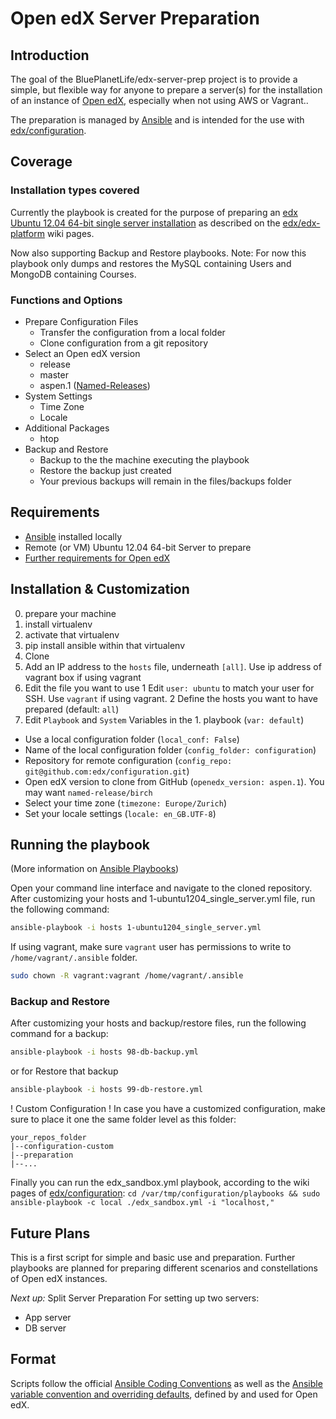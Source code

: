 # Open edX Server Preparation

## Introduction
The goal of the BluePlanetLife/edx-server-prep project is to provide a simple, but flexible way for anyone to prepare a server(s) for the installation of an instance of [Open edX](http://openedx.org), especially when not using AWS or Vagrant..

The preparation is managed by [Ansible](http://ansible.com/) and is intended for the use with [edx/configuration](https://github.com/edx/configuration).

## Coverage

### Installation types covered
Currently the playbook is created for the purpose of preparing an [edx Ubuntu 12.04 64-bit single server installation](https://github.com/edx/configuration/wiki/edX-Ubuntu-12.04-64-bit-Installation) as described on the [edx/edx-platform](https://github.com/edx/edx-platform) wiki pages.

Now also supporting Backup and Restore playbooks. Note: For now this playbook only dumps and restores the MySQL containing Users and MongoDB containing Courses.

### Functions and Options
* Prepare Configuration Files
  * Transfer the configuration from a local folder
  * Clone configuration from a git repository
* Select an Open edX version
  * release
  * master
  * aspen.1 ([Named-Releases](https://github.com/edx/configuration/wiki/Named-Releases))
* System Settings
  * Time Zone
  * Locale
* Additional Packages
  * htop
* Backup and Restore
  * Backup to the the machine executing the playbook
  * Restore the backup just created
  * Your previous backups will remain in the files/backups folder

## Requirements
* [Ansible](http://docs.ansible.com/intro_installation.html) installed locally
* Remote (or VM) Ubuntu 12.04 64-bit Server to prepare
* [Further requirements for Open edX](https://github.com/edx/configuration/wiki/edX-Ubuntu-12.04-64-bit-Installation#hardware-requirements)

## Installation & Customization
0. prepare your machine
  1. install virtualenv
  2. activate that virtualenv
  3. pip install ansible within that virtualenv
1. Clone 
2. Add an IP address to the `hosts` file, underneath `[all]`. Use ip address of vagrant box if using vagrant
3. Edit the file you want to use
  1 Edit `user: ubuntu` to match your user for SSH. Use `vagrant` if using vagrant.
  2 Define the hosts you want to have prepared (default: `all`)
4. Edit `Playbook` and `System` Variables in the 1. playbook (`var: default`)
  - Use a local configuration folder (`local_conf: False`)
  - Name of the local configuration folder (`config_folder: configuration`)
  - Repository for remote configuration (`config_repo: git@github.com:edx/configuration.git`)
  - Open edX version to clone from GitHub (`openedx_version: aspen.1`). You may want `named-release/birch`
  - Select your time zone (`timezone: Europe/Zurich`)
  - Set your locale settings (`locale: en_GB.UTF-8`)
  
## Running the playbook
(More information on [Ansible Playbooks](http://docs.ansible.com/playbooks.html))

Open your command line interface and navigate to the cloned repository.
After customizing your hosts and 1-ubuntu1204_single_server.yml file, run the following command:
```bash
ansible-playbook -i hosts 1-ubuntu1204_single_server.yml
```
If using vagrant, make sure `vagrant` user has permissions to write to `/home/vagrant/.ansible` folder.
```bash
sudo chown -R vagrant:vagrant /home/vagrant/.ansible
```
### Backup and Restore
After customizing your hosts and backup/restore files, run the following command for a backup:
```bash
ansible-playbook -i hosts 98-db-backup.yml
```
or for Restore that backup
```bash
ansible-playbook -i hosts 99-db-restore.yml
```



! Custom Configuration !
In case you have a customized configuration, make sure to place it one the same folder level as this folder:
```
your_repos_folder   
|--configuration-custom
|--preparation
|--...
```

Finally you can run the edx_sandbox.yml playbook, according to the wiki pages of [edx/configuration](https://github.com/edx/configuration/wiki/edX-Ubuntu-12.04-64-bit-Installation):
`cd /var/tmp/configuration/playbooks && sudo ansible-playbook -c local ./edx_sandbox.yml -i "localhost,"`

## Future Plans
This is a first script for simple and basic use and preparation. Further playbooks are planned for preparing different scenarios and constellations of Open edX instances.

*Next up:* Split Server Preparation
For setting up two servers: 
- App server
- DB server

## Format
Scripts follow the official [Ansible Coding Conventions](https://github.com/edx/configuration/wiki/Ansible-Coding-Conventions) as well as the [Ansible variable convention and overriding defaults](https://github.com/edx/configuration/wiki/Ansible-variable-conventions-and-overriding-defaults), defined by and used for Open edX.
